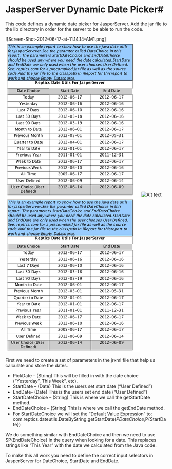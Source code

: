 # JasperServer Dynamic Date Picker#

This code defines a dynamic date picker for JasperServer. Add the jar file to the lib directory in order for the server to be able to run the code.

![Screen-Shot-2012-06-17-at-11.14.14-AM1.png]
![Alt text](/Screen-Shot-2012-06-17-at-11.14.14-AM1.png?raw=true "Optional Title")
![Alt text](/../js-dynamic-dates/Screen-Shot-2012-06-17-at-11.14.14-AM1.png?raw=true "Optional Title")
![ScreenShot](/Screen-Shot-2012-06-17-at-11.14.14-AM1.png)

First we need to create a set of parameters in the jrxml file that help us calculate and store the dates.

* PickDate – (String) This will be filled in with the date choice (“Yesterday”, This Week”, etc).
* StartDate – (Date) This is the users set start date (“User Defined”)
* EndDate-  (Date) This is the users set end date  (“User Defined”)
* StartDateChoice – (String) This is where we call the getStartDate method.
* EndDateChoice – (String) This is where we call the getEndDate method.
* For StartDateChoice we will set the “Default Value Expression” to: com.reptics.dateutils.DateByString.getStartDate($P{DateChoice},$P{StartDate})

We do something similar with EndDateChoice and then we need to use $P(EndDateChoice} in the query when looking for a date. This replaces strings like “This Year” with the date we calculated from the Java code.

To make this all work you need to define the correct input selectors in JasperServer for DateChoice, StartDate and EndDate.